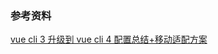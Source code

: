 ### 参考资料
[vue cli 3 升级到 vue cli 4 配置总结+移动适配方案](https://blog.csdn.net/qq_41893274/article/details/104208205)  
